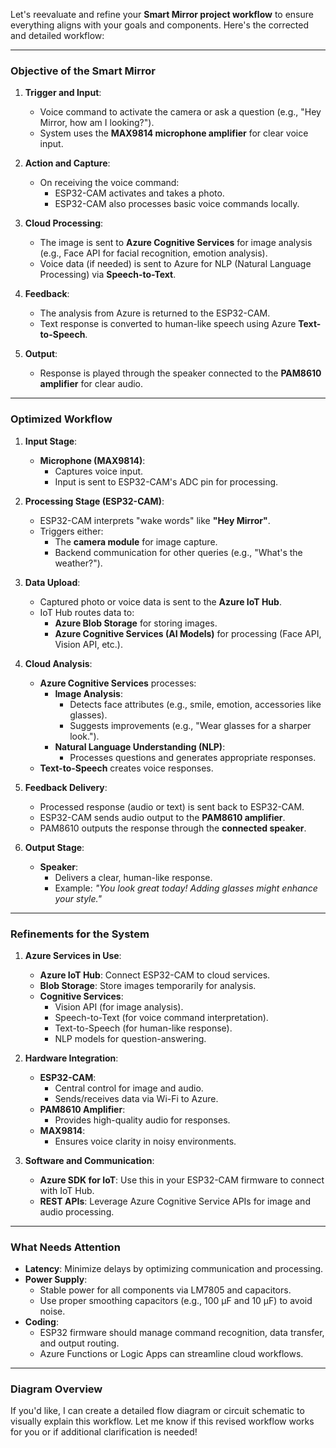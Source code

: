 Let's reevaluate and refine your **Smart Mirror project workflow** to ensure everything aligns with your goals and components. Here's the corrected and detailed workflow:

---

### **Objective of the Smart Mirror**

1. **Trigger and Input**:
    
    - Voice command to activate the camera or ask a question (e.g., "Hey Mirror, how am I looking?").
    - System uses the **MAX9814 microphone amplifier** for clear voice input.
2. **Action and Capture**:
    
    - On receiving the voice command:
        - ESP32-CAM activates and takes a photo.
        - ESP32-CAM also processes basic voice commands locally.
3. **Cloud Processing**:
    
    - The image is sent to **Azure Cognitive Services** for image analysis (e.g., Face API for facial recognition, emotion analysis).
    - Voice data (if needed) is sent to Azure for NLP (Natural Language Processing) via **Speech-to-Text**.
4. **Feedback**:
    
    - The analysis from Azure is returned to the ESP32-CAM.
    - Text response is converted to human-like speech using Azure **Text-to-Speech**.
5. **Output**:
    
    - Response is played through the speaker connected to the **PAM8610 amplifier** for clear audio.

---

### **Optimized Workflow**

1. **Input Stage**:
    
    - **Microphone (MAX9814)**:
        - Captures voice input.
        - Input is sent to ESP32-CAM's ADC pin for processing.
2. **Processing Stage (ESP32-CAM)**:
    
    - ESP32-CAM interprets "wake words" like **"Hey Mirror"**.
    - Triggers either:
        - The **camera module** for image capture.
        - Backend communication for other queries (e.g., "What's the weather?").
3. **Data Upload**:
    
    - Captured photo or voice data is sent to the **Azure IoT Hub**.
    - IoT Hub routes data to:
        - **Azure Blob Storage** for storing images.
        - **Azure Cognitive Services (AI Models)** for processing (Face API, Vision API, etc.).
4. **Cloud Analysis**:
    
    - **Azure Cognitive Services** processes:
        - **Image Analysis**:
            - Detects face attributes (e.g., smile, emotion, accessories like glasses).
            - Suggests improvements (e.g., "Wear glasses for a sharper look.").
        - **Natural Language Understanding (NLP)**:
            - Processes questions and generates appropriate responses.
    - **Text-to-Speech** creates voice responses.
5. **Feedback Delivery**:
    
    - Processed response (audio or text) is sent back to ESP32-CAM.
    - ESP32-CAM sends audio output to the **PAM8610 amplifier**.
    - PAM8610 outputs the response through the **connected speaker**.
6. **Output Stage**:
    
    - **Speaker**:
        - Delivers a clear, human-like response.
        - Example: _"You look great today! Adding glasses might enhance your style."_

---

### **Refinements for the System**

1. **Azure Services in Use**:
    
    - **Azure IoT Hub**: Connect ESP32-CAM to cloud services.
    - **Blob Storage**: Store images temporarily for analysis.
    - **Cognitive Services**:
        - Vision API (for image analysis).
        - Speech-to-Text (for voice command interpretation).
        - Text-to-Speech (for human-like response).
        - NLP models for question-answering.
2. **Hardware Integration**:
    
    - **ESP32-CAM**:
        - Central control for image and audio.
        - Sends/receives data via Wi-Fi to Azure.
    - **PAM8610 Amplifier**:
        - Provides high-quality audio for responses.
    - **MAX9814**:
        - Ensures voice clarity in noisy environments.
3. **Software and Communication**:
    
    - **Azure SDK for IoT**: Use this in your ESP32-CAM firmware to connect with IoT Hub.
    - **REST APIs**: Leverage Azure Cognitive Service APIs for image and audio processing.

---

### **What Needs Attention**

- **Latency**: Minimize delays by optimizing communication and processing.
- **Power Supply**:
    - Stable power for all components via LM7805 and capacitors.
    - Use proper smoothing capacitors (e.g., 100 µF and 10 µF) to avoid noise.
- **Coding**:
    - ESP32 firmware should manage command recognition, data transfer, and output routing.
    - Azure Functions or Logic Apps can streamline cloud workflows.

---

### **Diagram Overview**

If you'd like, I can create a detailed flow diagram or circuit schematic to visually explain this workflow. Let me know if this revised workflow works for you or if additional clarification is needed!
